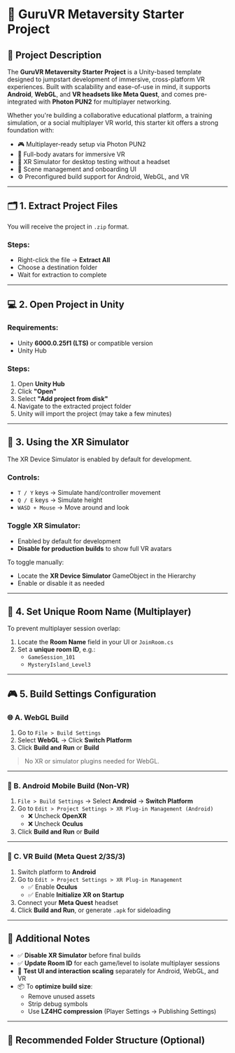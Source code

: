 # 🧭 GuruVR Metaversity Starter Project

## 📖 Project Description

The **GuruVR Metaversity Starter Project** is a Unity-based template designed to jumpstart development of immersive, cross-platform VR experiences. Built with scalability and ease-of-use in mind, it supports **Android**, **WebGL**, and **VR headsets like Meta Quest**, and comes pre-integrated with **Photon PUN2** for multiplayer networking.

Whether you're building a collaborative educational platform, a training simulation, or a social multiplayer VR world, this starter kit offers a strong foundation with:

- 🎮 Multiplayer-ready setup via Photon PUN2  
- 🧍 Full-body avatars for immersive VR  
- 🧪 XR Simulator for desktop testing without a headset  
- 🧱 Scene management and onboarding UI  
- ⚙️ Preconfigured build support for Android, WebGL, and VR  

---

## 🗂️ 1. Extract Project Files

You will receive the project in `.zip` format.

### Steps:
- Right-click the file → **Extract All**
- Choose a destination folder
- Wait for extraction to complete

---

## 💻 2. Open Project in Unity

### Requirements:
- Unity **6000.0.25f1 (LTS)** or compatible version
- Unity Hub

### Steps:
1. Open **Unity Hub**
2. Click **"Open"**
3. Select **"Add project from disk"**
4. Navigate to the extracted project folder
5. Unity will import the project (may take a few minutes)

---

## 🧪 3. Using the XR Simulator

The XR Device Simulator is enabled by default for development.

### Controls:
- `T / Y` keys → Simulate hand/controller movement  
- `Q / E` keys → Simulate height  
- `WASD + Mouse` → Move around and look

### Toggle XR Simulator:
- Enabled by default for development
- **Disable for production builds** to show full VR avatars

To toggle manually:
- Locate the **XR Device Simulator** GameObject in the Hierarchy
- Enable or disable it as needed

---

## 📝 4. Set Unique Room Name (Multiplayer)

To prevent multiplayer session overlap:

1. Locate the **Room Name** field in your UI or `JoinRoom.cs`
2. Set a **unique room ID**, e.g.:
   - `GameSession_101`
   - `MysteryIsland_Level3`

---

## 🎮 5. Build Settings Configuration

### 🌐 A. WebGL Build
1. Go to `File > Build Settings`
2. Select **WebGL** → Click **Switch Platform**
3. Click **Build and Run** or **Build**

> No XR or simulator plugins needed for WebGL.

---

### 🤖 B. Android Mobile Build (Non-VR)
1. `File > Build Settings` → Select **Android** → **Switch Platform**
2. Go to `Edit > Project Settings > XR Plug-in Management (Android)`
   - ❌ Uncheck **OpenXR**
   - ❌ Uncheck **Oculus**
3. Click **Build and Run** or **Build**

---

### 🥽 C. VR Build (Meta Quest 2/3S/3)
1. Switch platform to **Android**
2. Go to `Edit > Project Settings > XR Plug-in Management`
   - ✅ Enable **Oculus**
   - ✅ Enable **Initialize XR on Startup**
3. Connect your **Meta Quest** headset
4. Click **Build and Run**, or generate `.apk` for sideloading

---

## 📌 Additional Notes

- ✅ **Disable XR Simulator** before final builds  
- ✅ **Update Room ID** for each game/level to isolate multiplayer sessions  
- 🔁 **Test UI and interaction scaling** separately for Android, WebGL, and VR  
- 📦 To **optimize build size**:
  - Remove unused assets
  - Strip debug symbols
  - Use **LZ4HC compression** (Player Settings → Publishing Settings)

---

## 📂 Recommended Folder Structure (Optional)

